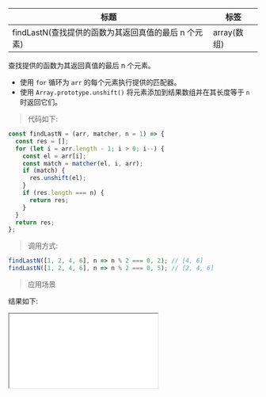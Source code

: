 | 标题                                                 | 标签        |
| ---------------------------------------------------- | ----------- |
| findLastN(查找提供的函数为其返回真值的最后 n 个元素) | array(数组) |

查找提供的函数为其返回真值的最后 n 个元素。

- 使用 `for` 循环为 `arr` 的每个元素执行提供的匹配器。
- 使用 `Array.prototype.unshift()` 将元素添加到结果数组并在其长度等于 `n` 时返回它们。

> 代码如下:

```js
const findLastN = (arr, matcher, n = 1) => {
  const res = [];
  for (let i = arr.length - 1; i > 0; i--) {
    const el = arr[i];
    const match = matcher(el, i, arr);
    if (match) {
      res.unshift(el);
    }
    if (res.length === n) {
      return res;
    }
  }
  return res;
};
```

> 调用方式:

```js
findLastN([1, 2, 4, 6], n => n % 2 === 0, 2); // [4, 6]
findLastN([1, 2, 4, 6], n => n % 2 === 0, 5); // [2, 4, 6]
```

> 应用场景

<div class="code-editor" data-url="codes/javascript/html/findLastN.html" data-language="html"></div>

结果如下:

<iframe src="codes/javascript/html/findLastN.html"></iframe>

